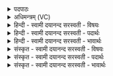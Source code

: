 <details><summary>पदपाठः</summary>

उ॒शिक्। अ॒सि॒। क॒विः। अङ्घा॑रिः। अ॒सि॒। बम्भा॑रिः। अ॒व॒स्यूः। अ॒सि॒। दुव॑स्वान्। शु॒न्ध्यूः। अ॒सि॒। मा॒र्जा॒लीयः॑। स॒म्राडिति॑ स॒म्ऽराट्। अ॒सि॒। कृ॒शानुः॑। प॒रि॒षद्यः॑। प॒रि॒षद्य॒ इति॑ परि॒ऽसद्यः॑। अ॒सि॒। पव॑मानः। नभः॑। अ॒सि॒। प्र॒तक्वेति॑ प्र॒ऽतक्वा॑। मृ॒ष्टः। अ॒सि॒। ह॒व्य॒सूद॑न॒ इति॑ हव्य॒ऽसूद॑नः। ऋ॒तधा॒मेत्यृ॒तऽधा॑मा। अ॒सि॒। स्व॑र्ज्योति॒रिति॒ स्वः॑ऽज्योतिः॑। ३२।
</details>

<details><summary>अधिमन्त्रम् (VC)</summary>

- अग्निर्देवता
- मधुच्छन्दा ऋषिः
- स्वराड् ब्राह्मी त्रिष्टुप्
- धैवतः
</details>

<details><summary>हिन्दी - स्वामी दयानन्द सरस्वती  - विषयः</summary>

फिर वे कैसे हैं, इस विषय का उपदेश अगले मन्त्र में किया है ॥
</details>

<details><summary>हिन्दी - स्वामी दयानन्द सरस्वती  - पदार्थः</summary>

पदार्थान्वयभाषाः -  हे जगदीश्वर ! जिस कारण आप (उशिक्) कान्तिमान् (असि) हैं, (अङ्घारिः) खोटे चलनवाले जीवों के शत्रु वा (कविः) क्रान्तप्रज्ञ (असि) हैं, (बम्भारिः) बन्धन के शत्रु वा (अवस्यूः) तारादि तन्तुओं के विस्तार करनेवाले (असि) हैं, (दुवस्वान्) प्रशंसनीय सेवायुक्त स्वयं (शुन्ध्यूः) शुद्ध (असि) हैं, (मार्जालीयः) सब को शोधनेवाले (सम्राट्) और अच्छे प्रकार प्रकाशमान (असि) हैं, (कृशानुः) पदार्थों को अति सूक्ष्म (पवमानः) पवित्र और (परिषद्यः) सभा में कल्याण करनेवाले (असि) हैं, जैसे (प्रतक्वा) हर्षित और (नभः) दूसरे के पदार्थ हर लेनेवालों को मारनेवाले (असि) हैं, (हव्यसूदनः) जैसे होम के द्रव्य को यथायोग्य व्यवहार में लानेवाले और (मृष्टः) सुख-दुःख को सहन करने और करानेवाले (असि) हैं, जैसे (स्वर्ज्योतिः) अन्तरिक्ष को प्रकाश करनेवाले और (ऋतधामा) सत्यधाम युक्त (असि) हैं, वैसे ही उक्त गुणों से प्रसिद्ध आप सब मनुष्यों को उपासना करने योग्य हैं, ऐसा हम लोग जानते हैं ॥३२॥
</details>

<details><summary>हिन्दी - स्वामी दयानन्द सरस्वती  - भावार्थः</summary>

भावार्थभाषाः -  इस मन्त्र में उपमालङ्कार है। जिस परमेश्वर ने समस्त गुणवाले जगत् को रचा है, उन्हीं गुणों से प्रसिद्ध उसकी उपासना सब मनुष्यों को करनी चाहिये ॥३२॥
</details>

<details><summary>संस्कृत - स्वामी दयानन्द सरस्वती  - विषयः</summary>

पुनस्तौ कीदृशावित्युपदिश्यते ॥
</details>

<details><summary>संस्कृत - स्वामी दयानन्द सरस्वती  - पदार्थः</summary>

पदार्थान्वयभाषाः -  हे भगवन् ! यतस्त्वमुशिगस्यङ्घारिः कविरसि, बम्भारिरवस्यूरसि, दुवस्वान् शुन्ध्यूर्मार्जालीयोऽसि, पवमानः परिषद्योऽसि, यथा प्रतक्वा तथान्तरिक्षप्रकाशका नभोऽसि, यथा हव्यसूदनस्तथा मृष्टोऽसि, यथा स्वर्ज्योतिर्ऋतधामाऽसि तथा सत्यस्थायी वर्त्तसे, तथैव तत्तद्गुणेन प्रसिद्धो भवान् सर्वैरुपासनीयोऽस्तीति विजानीमः ॥३२॥
</details>

<details><summary>संस्कृत - स्वामी दयानन्द सरस्वती  - भावार्थः</summary>

भावार्थभाषाः -  अत्रोपमालङ्कारः। येन जगदीश्वरेण यादृग्गुणं जगन्निर्मितं तादृग्गुणेन प्रसिद्धः स सर्वैर्मनुष्यैरुपासनीयः ॥३२॥
</details>